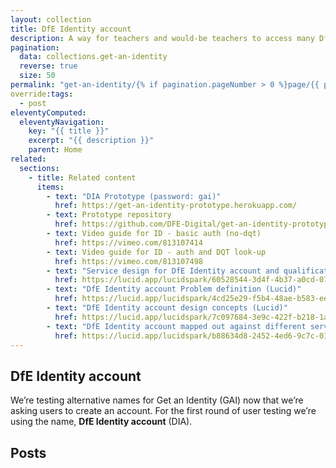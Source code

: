 ```yaml
---
layout: collection
title: DfE Identity account
description: A way for teachers and would-be teachers to access many DfE services with one login, and be able to inform DfE only once whenever their details change. Formerly Get an Identity, we’re now asking users to actively create an account so we're testing the name, Teaching services account. 
pagination:
  data: collections.get-an-identity
  reverse: true
  size: 50
permalink: "get-an-identity/{% if pagination.pageNumber > 0 %}page/{{ pagination.pageNumber + 1 }}{% endif %}/"
override:tags:
  - post
eleventyComputed:
  eleventyNavigation:
    key: "{{ title }}"
    excerpt: "{{ description }}"
    parent: Home
related:
  sections:
    - title: Related content
      items:
        - text: "DIA Prototype (password: gai)"
          href: https://get-an-identity-prototype.herokuapp.com/
        - text: Prototype repository
          href: https://github.com/DFE-Digital/get-an-identity-prototype
        - text: Video guide for ID - basic auth (no-dqt)
          href: https://vimeo.com/813107414
        - text: Video guide for ID - auth and DQT look-up
          href: https://vimeo.com/813107498
        - text: "Service design for DfE Identity account and qualification service (Lucid)"
          href: https://lucid.app/lucidspark/60528544-3d4f-4b37-a0cd-078d59d95e88/edit?invitationId=inv_60a47740-05d2-4d85-acc1-a742b955fd86
        - text: "DfE Identity account Problem definition (Lucid)"
          href: https://lucid.app/lucidspark/4cd25e29-f5b4-48ae-b583-ee5b8364d0ec/edit?invitationId=inv_1050e41c-9998-4899-b0c0-0fd7d1907221
        - text: "DfE Identity account design concepts (Lucid)"
          href: https://lucid.app/lucidspark/7c097684-3e9c-422f-b218-1aa0e9f70648/edit?invitationId=inv_ce3cdfa6-8217-447d-858c-cee3f64861fe
        - text: "DfE Identity account mapped out against different services (lucid)"
          href: https://lucid.app/lucidspark/b88634d8-2452-4ed6-9c7c-010383770731/edit?invitationId=inv_9a36d007-204a-41ed-b8c3-1f49d5e63a05
---
```


<h2 class="govuk-heading-m">DfE Identity account</h2>

We’re testing alternative names for Get an Identity (GAI) now that we’re asking users to create an account. For the first round of user testing we’re using the name, <b>DfE Identity account</b> (DIA).
<h2 class="govuk-heading-m">Posts</h2>
